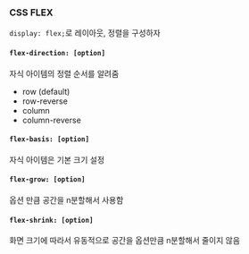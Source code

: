 ### CSS FLEX

`display: flex;`로 레이아웃, 정렬을 구성하자

#### `flex-direction: [option]`

자식 아이템의 정렬 순서를 알려줌

- row (default)
- row-reverse
- column
- column-reverse

#### `flex-basis: [option]`

자식 아이템은 기본 크기 설정

#### `flex-grow: [option]`

옵션 만큼 공간을 n분할해서 사용함

#### `flex-shrink: [option]`

화면 크기에 따라서 유동적으로 공간을 옵션만큼 n분할해서 줄이지 않음
